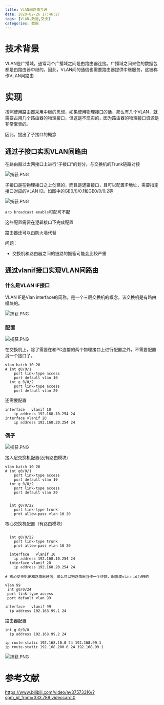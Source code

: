 ```yaml
---
title: VLAN间路由互通
date: 2020-02-26 17:46:27
tags: [VLAN,数据,交换]
categories: 数据
---
```


# 技术背景
VLAN是广播域。通常两个广播域之间是由路由器连接。广播域之间来往的数据包都是由路由器中继的。因此，VLAN间的通信也需要路由器提供中继服务，这被称作VLAN间路由

# 实现

按照使用路由器采用中继的思想，如果使用物理接口的话，那么有几个VLAN，就需要占用几个路由器的物理接口，但这是不现实的，因为路由器的物理接口资源是非常宝贵的。

因此，提出了子接口的概念

## 通过子接口实现VLAN间路由

在路由器以太网接口上进行“子接口”的划分，与交换机的Trunk链路对接

![捕获.PNG](http://ww1.sinaimg.cn/large/006eDJDNly1gcard6588tj30gc07hq5e.jpg)

子接口是在物理接口之上创建的，而且是逻辑接口，且可以配置IP地址，需要指定接口对应的VLAN ID。如图中的GE0/0/0.1和GE0/0/0.2等

![捕获.PNG](http://ww1.sinaimg.cn/large/006eDJDNly1gcarimck47j30i00aw42a.jpg)

`arp broadcast enable`可配可不配

这些配置需要在逻辑接口下完成配置 

路由器还可以由防火墙代替


问题：
* 交换机和路由器之间的链路的拥塞可能会比较严重



## 通过vlanif接口实现VLAN间路由


### 什么是VLAN IF接口

VLAN IF是Vlan interface的简称。是一个三层交换机的概念，该交换机是有路由模块的。

![捕获.PNG](http://ww1.sinaimg.cn/large/006eDJDNly1gcas1353v4j30g50ahq6n.jpg)

### 配置

![捕获.PNG](http://ww1.sinaimg.cn/large/006eDJDNly1gcasm5nz0oj307c09g3zo.jpg)

在交换机上，除了需要在和PC连接的两个物理接口上进行配置之外，不需要配置另一个接口了。
```
vlan batch 10 20
# int g0/0/1 
    port link-type access
    port default vlan 10
  int g 0/0/2
    port link-type access
    port default vlan 20    
```
还需要配置

```
interface   vlanif 10
    ip address 192.168.10.254 24
interface vlanif 20
    ip address 192.168.20.254 24
```


### 例子

![捕获.PNG](http://ww1.sinaimg.cn/large/006eDJDNly1gcataaaljfj30f108ndhq.jpg)


接入层交换机配置(没有路由模块)
```
vlan batch 10 20
# int g0/0/1 
    port link-type access
    port default vlan 10
  int g 0/0/2
    port link-type access
    port default vlan 20  


  int g0/0/22
    port link-type trunk
    prot allow-pass vlan 10 20

```
核心交换机配置（有路由模块）
```

  int g0/0/22
    port link-type trunk
    prot allow-pass vlan 10 20

  interface   vlanif 10
    ip address 192.168.10.254 24
  interface vlanif 20
    ip address 192.168.20.254 24

# 核心交换机要和路由器通信，那么可以把路由器当作一个终端，配置成vlan id为99的

vlan 99
 int g0/0/24
 port link-type access
 port default vlan 99

interface   vlanif 99
  ip address 192.168.99.1 24
```
路由器配置
```
int g 0/0/0
  ip address 192.168.99.2 24

ip route-static 192.168.10.0 24 192.168.99.1
ip route-static 192.168.200.0 24 192.168.99.1
```

![捕获.PNG](http://ww1.sinaimg.cn/large/006eDJDNly1gcats0fb0qj30fu0aowhb.jpg)

# 参考文献
https://www.bilibili.com/video/av37573316/?spm_id_from=333.788.videocard.0
